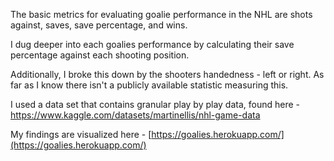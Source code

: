 The basic metrics for evaluating goalie performance in the NHL are shots against, saves, save percentage, and wins. 

I dug deeper into each goalies performance by calculating their save percentage against each shooting position. 

Additionally, I broke this down by the shooters handedness - left or right. As far as I know there isn't a publicly available statistic measuring this.

I used a data set that contains granular play by play data, found here - https://www.kaggle.com/datasets/martinellis/nhl-game-data

My findings are visualized here - [https://goalies.herokuapp.com/](https://goalies.herokuapp.com/)

